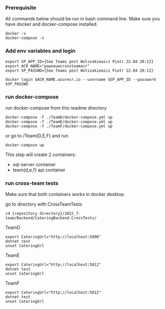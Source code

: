 ### Prerequisite

All commands below should be run in bash command line.
Make sure you have docker and docker-compose installed.

```
docker -v
docker-compose -v
```

### Add env variables and login

```
export SP_APP_ID={See Teams post Wolszakiewicz Piotr 22.04 20:12}
export ACR_NAME="powoeuwcrossteamacr"
export SP_PASSWD={See Teams post Wolszakiewicz Piotr 22.04 20:12}
```

```
docker login $ACR_NAME.azurecr.io --username $SP_APP_ID --password $SP_PASSWD
```

### run docker-compose

run docker-compose from this readme directory

```
docker-compose -f ./TeamD/docker-compose.yml up
docker-compose -f ./TeamE/docker-compose.yml up
docker-compose -f ./TeamF/docker-compose.yml up
```

or go to /Team{D,E,F} and run

```
docker-compose up
```

This step will create 2 containers:

- sql-server container
- team{d,e,f} api container

### run cross-team tests

Make sure that both containers works in docker desktop.

go to directory with CrossTeamTests

```
cd {repository directory}/2022_f-team/Backend/CateringBackend.CrossTests/
```

TeamD

```
export CateringUrl="http://localhost:5000"
dotnet test
unset CateringUrl
```

TeamE

```
export CateringUrl="http://localhost:5012"
dotnet test
unset CateringUrl
```

TeamF

```
export CateringUrl="http://localhost:5012"
dotnet test
unset CateringUrl
```

